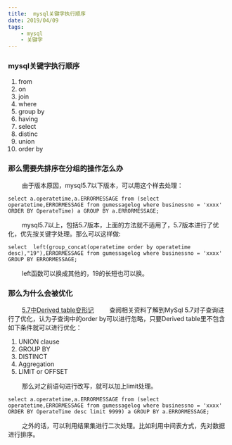 ```yaml
---
title:  mysql关键字执行顺序
date: 2019/04/09
tags: 
    - mysql
    - 关键字
---
```


### mysql关键字执行顺序
1. from
1. on
1. join
1. where
1. group by
1. having
1. select
1. distinc 
1. union
1. order by
<!-- more -->

### 那么需要先排序在分组的操作怎么办
&nbsp;&nbsp;&nbsp;&nbsp;&nbsp;&nbsp;&nbsp;&nbsp;由于版本原因，mysql5.7以下版本，可以用这个样去处理：
```
select a.operatetime,a.ERRORMESSAGE from (select operatetime,ERRORMESSAGE from gumessagelog where businessno = 'xxxx' ORDER BY OperateTime) a GROUP BY a.ERRORMESSAGE;
```
&nbsp;&nbsp;&nbsp;&nbsp;&nbsp;&nbsp;&nbsp;&nbsp;mysql5.7以上，包括5.7版本，上面的方法就不适用了，5.7版本进行了优化，优先按关键字处理。那么可以这样做:
```
select  left(group_concat(operatetime order by operatetime desc),"19"),ERRORMESSAGE from gumessagelog where businessno = 'xxxx' GROUP BY ERRORMESSAGE;
```
&nbsp;&nbsp;&nbsp;&nbsp;&nbsp;&nbsp;&nbsp;&nbsp;left函数可以换成其他的，19的长短也可以换。
### 那么为什么会被优化
&nbsp;&nbsp;&nbsp;&nbsp;&nbsp;&nbsp;&nbsp;&nbsp;[5.7中Derived table变形记](https://yq.aliyun.com/articles/72503)
&nbsp;&nbsp;&nbsp;&nbsp;&nbsp;&nbsp;&nbsp;&nbsp;查阅相关资料了解到MySql 5.7对子查询进行了优化，认为子查询中的order by可以进行忽略，只要Derived table里不包含如下条件就可以进行优化：
1. UNION clause
2. GROUP BY
3. DISTINCT
4. Aggregation
5. LIMIT or OFFSET

&nbsp;&nbsp;&nbsp;&nbsp;&nbsp;&nbsp;&nbsp;&nbsp;那么对之前语句进行改写，就可以加上limit处理。
```
select a.operatetime,a.ERRORMESSAGE from (select operatetime,ERRORMESSAGE from gumessagelog where businessno = 'xxxx' ORDER BY OperateTime desc limit 9999) a GROUP BY a.ERRORMESSAGE;
```
&nbsp;&nbsp;&nbsp;&nbsp;&nbsp;&nbsp;&nbsp;&nbsp;之外的话，可以利用结果集进行二次处理。比如利用中间表方式，先对数据进行排序。